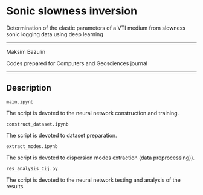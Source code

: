 # Sonic slowness inversion
Determination of the elastic parameters of a VTI medium from slowness sonic logging data using deep learning

************************
Maksim Bazulin

Codes prepared for Computers and Geosciences journal
************************

## Description

```
main.ipynb
```
The script is devoted to the neural network construction and training.  

```
construct_dataset.ipynb
```
The script is devoted to dataset preparation.

```
extract_modes.ipynb
```
The script is devoted to dispersion modes extraction (data preprocessing)).

```
res_analysis_Cij.py
```
The script is devoted to the neural network testing and analysis of the results.  
